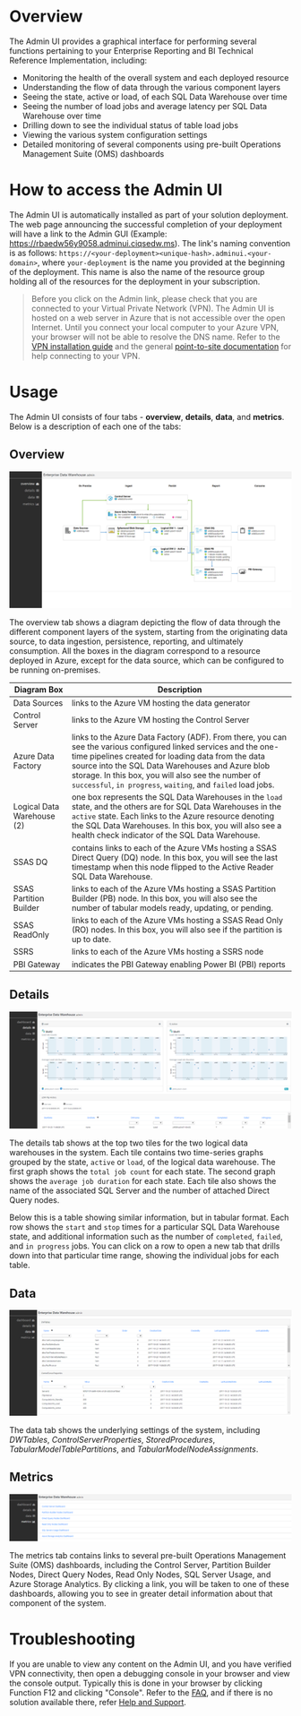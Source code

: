 # Overview

The Admin UI provides a graphical interface for performing several functions pertaining to your Enterprise Reporting and BI Technical Reference Implementation, including:

- Monitoring the health of the overall system and each deployed resource
- Understanding the flow of data through the various component layers
- Seeing the state, active or load, of each SQL Data Warehouse over time
- Seeing the number of load jobs and average latency per SQL Data Warehouse over time
- Drilling down to see the individual status of table load jobs
- Viewing the various system configuration settings
- Detailed monitoring of several components using pre-built Operations Management Suite (OMS) dashboards  

# How to access the Admin UI

The Admin UI is automatically installed as part of your solution deployment. The web page announcing the successful completion of your deployment will have a link to the Admin GUI (Example: https://rbaedw56y9058.adminui.ciqsedw.ms). The link's naming convention is as follows: `https://<your-deployment><unique-hash>.adminui.<your-domain>`, where `your-deployment` is the name you provided at the beginning of the deployment. This name is also the name of the resource group holding all of the resources for the deployment in your subscription.

>Before you click on the Admin link, please check that you are connected to your Virtual Private Network (VPN). The Admin UI is hosted on a web server in Azure that is not accessible over the open Internet. Until you connect your local computer to your Azure VPN, your browser will not be able to resolve the DNS name. Refer to the [VPN installation guide](./6-Prepare%20the%20infrastructure%20for%20your%20Data.md#1-install-vpn-client) and the general [point-to-site documentation](https://docs.microsoft.com/en-us/azure/vpn-gateway/vpn-gateway-howto-point-to-site-resource-manager-portal) for help connecting to your VPN.

# Usage

The Admin UI consists of four tabs - **overview**, **details**, **data**, and **metrics**. Below is a description of each one of the tabs:

## Overview

![Overview](../img/adminui_assets/adminui-overview.png)

The overview tab shows a diagram depicting the flow of data through the different component layers of the system, starting from the originating data source, to data ingestion, persistence, reporting, and ultimately consumption. All the boxes in the diagram correspond to a resource deployed in Azure, except for the data source, which can be configured to be running on-premises.

| Diagram Box | Description |
| ---------- | ----------- |
| Data Sources | links to the Azure VM hosting the data generator |
| Control Server | links to the Azure VM hosting the Control Server |
| Azure Data Factory | links to the Azure Data Factory (ADF). From there, you can see the various configured linked services and the one-time pipelines created for loading data from the data source into the SQL Data Warehouses and Azure blob storage. In this box, you will also see the number of `successful`, `in progress`, `waiting`, and `failed` load jobs. |
| Logical Data Warehouse (2) | one box represents the SQL Data Warehouses in the `load` state, and the others are for SQL Data Warehouses in the `active` state. Each links to the Azure resource denoting the SQL Data Warehouses. In this box, you will also see a health check indicator of the SQL Data Warehouse. |
| SSAS DQ | contains links to each of the Azure VMs hosting a SSAS Direct Query (DQ) node. In this box, you will see the last timestamp when this node flipped to the Active Reader SQL Data Warehouse. |
| SSAS Partition Builder | links to each of the Azure VMs hosting a SSAS Partition Builder (PB) node. In this box, you will also see the number of tabular models ready, updating, or pending. |
| SSAS ReadOnly | links to each of the Azure VMs hosting a SSAS Read Only (RO) nodes. In this box, you will also see if the partition is up to date. |
| SSRS | links to each of the Azure VMs hosting a SSRS node |
| PBI Gateway | indicates the PBI Gateway enabling Power BI (PBI) reports |

## Details

![Details](../img/adminui_assets/adminui-details.png)

The details tab shows at the top two tiles for the two logical data warehouses in the system. Each tile contains two time-series graphs grouped by the state, `active` or `load`, of the logical data warehouse. The first graph shows the `total job count` for each state. The second graph shows the `average job duration` for each state. Each tile also shows the name of the associated SQL Server and the number of attached Direct Query nodes.

Below this is a table showing similar information, but in tabular format. Each row shows the `start` and `stop` times for a particular SQL Data Warehouse state, and additional information such as the number of `completed`, `failed`, and `in progress` jobs. You can click on a row to open a new tab that drills down into that particular time range, showing the individual jobs for each table.

## Data

![Data](../img/adminui_assets/adminui-data.png)

The data tab shows the underlying settings of the system, including _DWTables_, _ControlServerProperties_, _StoredProcedures_, _TabularModelTablePartitions_, and _TabularModelNodeAssignments_.

## Metrics

![Metrics](../img/adminui_assets/adminui-metrics.png)

The metrics tab contains links to several pre-built Operations Management Suite (OMS) dashboards, including the Control Server, Partition Builder Nodes, Direct Query Nodes, Read Only Nodes, SQL Server Usage, and Azure Storage Analytics. By clicking a link, you will be taken to one of these dashboards, allowing you to see in greater detail information about that component of the system.

# Troubleshooting

If you are unable to view any content on the Admin UI, and you have verified VPN connectivity, then open a debugging console in your browser and view the console output. Typically this is done in your browser by clicking Function F12 and clicking "Console". Refer to the [FAQ](./16-Frequently%20Asked%20Questions.md), and if there is no solution available there, refer [Help and Support](./17-Get%20Help%20and%20Support.md).
